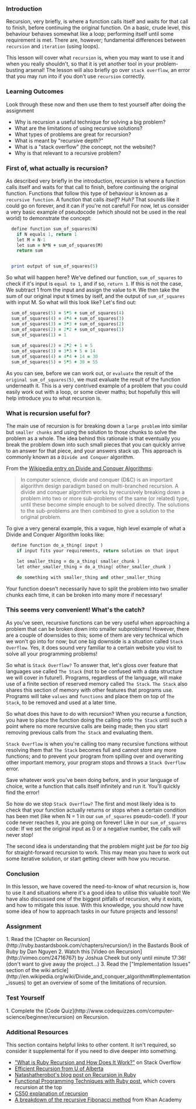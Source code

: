 ### Introduction

Recursion, very briefly, is where a function calls itself and waits for that call to finish, before continuing the original function. On a basic, crude level, this behaviour behaves somewhat like a loop; performing itself until some requirement is met. There are, however; fundamental differences between `recursion` and `iteration` (using loops). 

This lesson will cover what `recursion` is, when you may want to use it and when you really shouldn't, so that it is yet another tool in your problem-busting arsenal! The lesson will also briefly go over `stack overflow`, an error that you may run into if you don't use `recursion` correctly. 

### Learning Outcomes
Look through these now and then use them to test yourself after doing the assignment

* Why is recursion a useful technique for solving a big problem?
* What are the limitations of using recursive solutions?
* What types of problems are great for recursion?
* What is meant by "recursive depth?"
* What is a "stack overflow" (the concept, not the website)?
* Why is that relevant to a recursive problem?

### First of, what actually is recursion?

As described very briefly in the introduction, recursion is where a function calls itself and waits for that call to finish, before continuing the original function. Functions that follow this type of behaviour is known as a `recursive function`. A function that calls *itself*? *Huh?* That sounds like it could go on forever, and it can if you're not careful! For now, let us consider a very basic example of pseudocode (which should not be used in the real world) to demonstrate the concept:

~~~ruby
  define function sum_of_squares(N)
    if N equals 1, return 1
    let M = N-1
    let sum = N*N + sum_of_squares(M)
    return sum


  print output of sum_of_squares(5)
~~~

So what will happen here? We've defined our function, `sum_of_squares` to check if it's input is `equal to 1`, and if so, `return 1`. If this is not the case, We subtract 1 from the input and assign the value to `M`. We then take the sum of our original input `N` times by iself, and the output of `sum_of_squares` with input M. So what will this look like? Let's find out:

~~~ruby
  sum_of_squares(5) = 5*5 + sum_of_squares(4)
  sum_of_squares(4) = 4*4 + sum_of_squares(3)
  sum_of_squares(3) = 3*3 + sum_of_squares(2)
  sum_of_squares(2) = 2*2 + sum_of_squares(1)
  sum_of_squares(1) = 1
  
  sum_of_squares(2) = 2*2 + 1 = 5
  sum_of_squares(3) = 3*3 + 5 = 14
  sum_of_squares(4) = 4*4 + 14 = 30
  sum_of_squares(5) = 5*5 + 30 = 55
~~~

As you can see, before we can work out, or `evaluate` the result of the `original sum_of_squares(5)`, we must evaluate the result of the function underneath it. This is a very contrived example of a problem that you could easily work out with a loop, or some clever maths; but hopefully this will help introduce you to what recursion is.

### What is recursion useful for?

The main use of recursion is for breaking down a `large problem` into similar but `smaller chunks` and using the solution to those chunks to solve the problem as a whole. The idea behind this rationale is that eventually you break the problem down into such small pieces that you can quickly arrive to an answer for that piece, and your answers stack up. This approach is commonly known as a `Divide and Conquer` algorithm. 

From the [Wikipedia entry on Divide and Conquer Algorithms](http://en.wikipedia.org/wiki/Divide_and_conquer_algorithm):

> In computer science, divide and conquer (D&C) is an important algorithm design paradigm based on multi-branched recursion. A divide and conquer algorithm works by recursively breaking down a problem into two or more sub-problems of the same (or related) type, until these become simple enough to be solved directly. The solutions to the sub-problems are then combined to give a solution to the original problem.

To give a very general example, this a vague, high level example of what a Divide and Conquer Algorithm looks like:

~~~ruby
  define function do_a_thing( input )
    if input fits your requirements, return solution on that input

    let smaller_thing = do_a_thing( smaller_chunk )
    let other_smaller_thing = do_a_thing( other_smaller_chunk )

    do something with smaller_thing and other_smaller_thing
~~~

Your function doesn't necessarily have to split the problem into two smaller chunks each time, it can be broken into many more if necessary!

### This seems very convenient! What's the catch?

As you've seen, recursive functions can be very useful when approaching a problem that can be broken down into smaller subproblems! However, there are a couple of downsides to this; some of them are very technical which we won't go into for now; but one big downside is a situation called `Stack Overflow`. Yes, it does sound very familiar to a certain website you visit to solve all your programming problems!

So what is `Stack Overflow?` To answer that, let's gloss over feature that languages use called `The Stack` (not to be confused with a data structure we will cover in future!). Programs, regardless of the language, will make use of a finite section of reserved memory called `The Stack`. `The Stack` also shares this section of memory with other features that programs use. Programs will take `values` and `functions` and place them on top of `The Stack`, to be removed and used at a later time.

So what does this have to do with recursion? When you recurse a function, you have to place the function doing the calling onto `The Stack` until such a point where no more recursive calls are being made; then you start removing previous calls from `The Stack` and evaluating them.

`Stack Overflow` is when you're calling too many recursive functions without resolving them that `The Stack` becomes full and cannot store any more functions; and to prevent your program from spilling over and overwriting other important memory, your program stops and throws a `Stack Overflow` error.

Save whatever work you've been doing before, and in your language of choice, write a function that calls itself infinitely and run it. You'll quickly find the error!

So how do we stop `Stack Overflow?` The first and most likely idea is to check that your function actually returns or stops when a certain condition has been met (like when N = 1 in our `sum_of_squares` pseudo-code!). If your code never reaches it, you are going on forever! Like in our `sum_of_squares` code: If we set the original input as 0 or a negative number, the calls will never stop!

The second idea is understanding that the problem might just be *far too big* for straight-forward recursion to work. This may mean you have to work out some iterative solution, or start getting clever with how you recurse.

### Conclusion

In this lesson, we have covered the need-to-know of what recursion is, how to use it and situations where it's a good idea to utilise this valuable tool! We have also discussed one of the biggest pitfalls of recursion, why it exists, and how to mitigate this issue. With this knowledge, you should now have some idea of how to approach tasks in our future projects and lessons!


### Assignment

<div class="lesson-content__panel" markdown="1">
  1. Read the [Chapter on Recursion](http://ruby.bastardsbook.com/chapters/recursion/) in the Bastards Book of Ruby by Dan Nguyen
  2. Watch this [Video on Recursion](http://vimeo.com/24716767) by Joshua Cheek but only until minute 17:36!  (don't want to give away the project...)
  3. Read the ["Implementation Issues" section of the wiki article](http://en.wikipedia.org/wiki/Divide_and_conquer_algorithm#Implementation_issues) to get an overview of some of the limitations of recursion.
</div>

### Test Yourself

<div class="lesson-content__panel" markdown="1">
  1. Complete the [Code Quiz](http://www.codequizzes.com/computer-science/beginner/recursion) on Recursion.
</div>

### Additional Resources
This section contains helpful links to other content. It isn't required, so consider it supplemental for if you need to dive deeper into something.


* ["What is Ruby Recursion and How Does It Work?"](http://stackoverflow.com/questions/6418017/what-is-ruby-recursion-and-how-does-it-work) on Stack Overflow
* [Efficient Recursion from U of Alberta](http://webdocs.cs.ualberta.ca/~holte/T26/efficient-rec.html)
* [Natashatherobot's blog post on Recursion in Ruby](http://natashatherobot.com/recursion-factorials-fibonacci-ruby/)
* [Functional Programming Techniques with Ruby post](http://www.sitepoint.com/functional-programming-techniques-with-ruby-part-iii/), which covers recursion at the top
* [CS50 explanation of recursion](https://www.youtube.com/watch?v=mz6tAJMVmfM)
* [A breakdown of the recursive Fibonacci method](https://youtu.be/zg-ddPbzcKM) from Khan Academy
